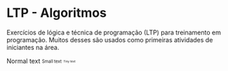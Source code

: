 # LTP - Algoritmos
Exercícios de lógica e técnica de programação (LTP) para treinamento em programação. Muitos desses são usados como primeiras atividades de iniciantes na área.

Normal text
<sub><sup>Small text</sup></sub>
<sub><sup><sub><sup>Tiny text</sup></sub></sup></sub> 